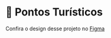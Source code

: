 # 📍 Pontos Turísticos

Confira o design desse projeto no [Figma](https://www.figma.com/community/file/1384542229391733447)
